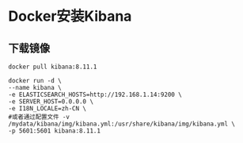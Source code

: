# Docker安装Kibana

## 下载镜像
```shell:no-line-numbers
docker pull kibana:8.11.1
```

```shell:no-line-numbers
docker run -d \
--name kibana \
-e ELASTICSEARCH_HOSTS=http://192.168.1.14:9200 \
-e SERVER_HOST=0.0.0.0 \
-e I18N_LOCALE=zh-CN \
#或者通过配置文件 -v /mydata/kibana/img/kibana.yml:/usr/share/kibana/img/kibana.yml \
-p 5601:5601 kibana:8.11.1
```
